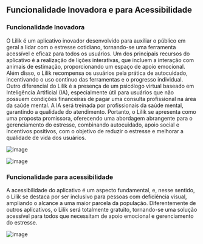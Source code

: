 ## Funcionalidade Inovadora e para Acessibilidade
### Funcionalidade Inovadora

O Lilik é um aplicativo inovador desenvolvido para auxiliar o público em geral a lidar com o estresse cotidiano, tornando-se uma ferramenta acessível e eficaz para todos os usuários. Um dos principais recursos do aplicativo é a realização de lições interativas, que incluem a interação com animais de estimação, proporcionando um espaço de apoio emocional. Além disso, o Lilik recompensa os usuários pela prática de autocuidado, incentivando o uso contínuo das ferramentas e o progresso individual. Outro diferencial do Lilik é a presença de um psicólogo virtual baseado em Inteligência Artificial (IA), especialmente útil para usuários que não possuem condições financeiras de pagar uma consulta profissional na área da saúde mental. A IA será treinada por profissionais da saúde mental, garantindo a qualidade do atendimento. Portanto, o Lilik se apresenta como uma proposta promissora, oferecendo uma abordagem abrangente para o gerenciamento do estresse, combinando autocuidado, apoio social e incentivos positivos, com o objetivo de reduzir o estresse e melhorar a qualidade de vida dos usuários.

![image](https://github.com/user-attachments/assets/5c37bfe1-636c-427d-8ef1-3c95bfd7c459)

![image](https://github.com/user-attachments/assets/07a7f181-f380-4ec0-befd-52658e338ee4)

### Funcionalidade para acessibilidade

A acessibilidade do aplicativo é um aspecto fundamental, e, nesse sentido, o Lilik se destaca por ser inclusivo para pessoas com deficiência visual, ampliando o alcance a uma maior parcela da população. Diferentemente de outros aplicativos, o Lilik será totalmente gratuito, tornando-se uma solução acessível para todos que necessitam de apoio emocional e gerenciamento do estresse.

![image](https://github.com/user-attachments/assets/ff35b91e-8683-41af-ac67-6294a8835e65)


